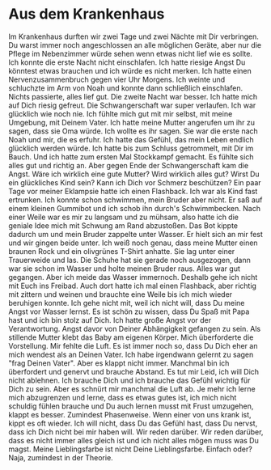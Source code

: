 # Aus dem Krankenhaus

Im Krankenhaus durften wir zwei Tage und zwei Nächte mit Dir verbringen. Du warst immer noch angeschlossen an alle möglichen Geräte, aber nur die Pflege im Nebenzimmer würde sehen wenn etwas nicht lief wie es sollte. Ich konnte die erste Nacht nicht einschlafen. Ich hatte riesige Angst Du könntest etwas brauchen und ich würde es nicht merken. Ich hatte einen Nervenzusammenbruch gegen vier Uhr Morgens. Ich weinte und schluchzte im Arm von Noah und konnte dann schließlich einschlafen. Nichts passierte, alles lief gut. Die zweite Nacht war besser.
Ich hatte mich auf Dich riesig gefreut. Die Schwangerschaft war super verlaufen. Ich war glücklich wie noch nie. Ich fühlte mich gut mit mir selbst, mit meine Umgebung, mit Deinem Vater. Ich hatte meine Mutter angerufen um ihr zu sagen, dass sie Oma würde. Ich wollte es ihr sagen. Sie war die erste nach Noah und mir, die es erfuhr. Ich hatte das Gefühl, das mein Leben endlich glücklich werden würde. Ich hatte bis zum Schluss getrommelt, mit Dir im Bauch. Und ich hatte zum ersten Mal Stockkampf gemacht. Es fühlte sich alles gut und richtig an. Aber gegen Ende der Schwangerschaft kam die Angst. Wäre ich wirklich eine gute Mutter? Wird wirklich alles gut? Wirst Du ein glückliches Kind sein? Kann ich Dich vor Schmerz beschützen? Ein paar Tage vor meiner Eklampsie hatte ich einen Flashback. Ich war als Kind fast ertrunken. Ich konnte schon schwimmen, mein Bruder aber nicht. Er saß auf einem kleinen Gummibot und ich schob ihn durch's Schwimmbecken. Nach einer Weile war es mir zu langsam und zu mühsam, also hatte ich die geniale Idee mich mit Schwung am Rand abzustoßen. Das Bot kippte dadurch um und mein Bruder zappelte unter Wasser. Er hielt sich an mir fest und wir gingen beide unter. Ich weiß noch genau, dass meine Mutter einen braunen Rock und ein olivgrünes T-Shirt anhatte. Sie lag unter einer Trauerweide und las. Die Schuhe hat sie gerade noch ausgezogen, dann war sie schon im Wasser und holte meinen Bruder raus. Alles war gut gegangen. Aber ich meide das Wasser immernoch. Deshalb gehe ich nicht mit Euch ins Freibad. Auch dort hatte ich mal einen Flashback, aber richtig mit zittern und weinen und brauchte eine Weile bis ich mich wieder beruhigen konnte. Ich gehe nicht mit, weil ich nicht will, dass Du meine Angst vor Wasser lernst. Es ist schön zu wissen, dass Du Spaß mit Papa hast und ich bin stolz auf Dich.
Ich hatte große Angst vor der Verantwortung. Angst davor von Deiner Abhängigkeit gefangen zu sein. Als stillende Mutter klebt das Baby am eigenen Körper. Mich überforderte die Vorstellung. Mir fehlte die Luft. Es ist immer noch so, dass Du Dich eher an mich wendest als an Deinen Vater. Ich habe irgendwann gelernt zu sagen "frag Deinen Vater". Aber es klappt nicht immer. Manchmal bin ich überfordert und genervt und brauche Abstand. Es tut mir Leid, ich will Dich nicht ablehnen. Ich brauche Dich und ich brauche das Gefühl wichtig für Dich zu sein. Aber es schnürt mir manchmal die Luft ab. Je mehr ich lerne mich abzugrenzen und lerne, dass es etwas gutes ist, ich mich nicht schuldig fühlen brauche und Du auch lernen musst mit Frust umzugehen, klappt es besser. Zumindest Phasenweise. Wenn einer von uns krank ist, kippt es oft wieder. Ich will nicht, dass Du das Gefühl hast, dass Du nervst, dass ich Dich nicht bei mir haben will. Wir reden darüber. Wir reden darüber, dass es nicht immer alles gleich ist und ich nicht alles mögen muss was Du magst. Meine Lieblingsfarbe ist nicht Deine Lieblingsfarbe. Einfach oder? Naja, zumindest in der Theorie.

